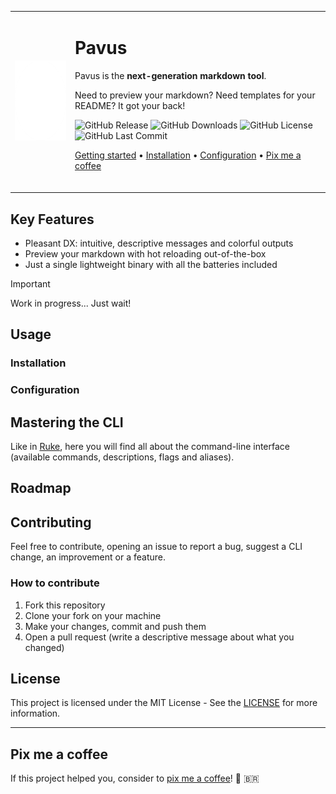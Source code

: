 <table align="center">
<tr>
<td><img src="internal/server/static/icon.png" alt="Pavus' logo" width="128" height="128" /></td>
<td>
      
# Pavus

Pavus is the **next-generation markdown tool**. 

Need to preview your markdown? Need templates for your README? It got your back!

![GitHub Release](https://img.shields.io/github/v/release/kauefraga/pavus)
![GitHub Downloads](https://img.shields.io/github/downloads/kauefraga/pavus/total)
![GitHub License](https://img.shields.io/github/license/kauefraga/pavus)
![GitHub Last Commit](https://img.shields.io/github/last-commit/kauefraga/pavus/main)

[Getting started](#usage) •
[Installation](#installation) •
[Configuration](#configuration) •
[Pix me a coffee](#pix-me-a-coffee)
<br/><br/>

</td>
</tr>
</table>

## Key Features

- Pleasant DX: intuitive, descriptive messages and colorful outputs
- Preview your markdown with hot reloading out-of-the-box
- Just a single lightweight binary with all the batteries included
<!--
- Configurable, but awesome defaults
- Templates, so you don't need to come with the new idea
-->

> [!IMPORTANT]
> Work in progress... Just wait!

## Usage

### Installation

### Configuration

## Mastering the CLI

Like in [Ruke](https://github.com/kauefraga/ruke#mastering-the-cli), here you will find all about the command-line interface (available commands, descriptions, flags and aliases).

## Roadmap

## Contributing

Feel free to contribute, opening an issue to report a bug, suggest a CLI change, an improvement or a feature.

### How to contribute

1. Fork this repository
2. Clone your fork on your machine
3. Make your changes, commit and push them
4. Open a pull request (write a descriptive message about what you changed)

## License

This project is licensed under the MIT License - See the [LICENSE](https://github.com/kauefraga/pavus/blob/main/LICENSE) for more information.

---

## Pix me a coffee

If this project helped you, consider to [pix me a coffee](https://www.pixme.bio/kauefraga)! 💜 🇧🇷
